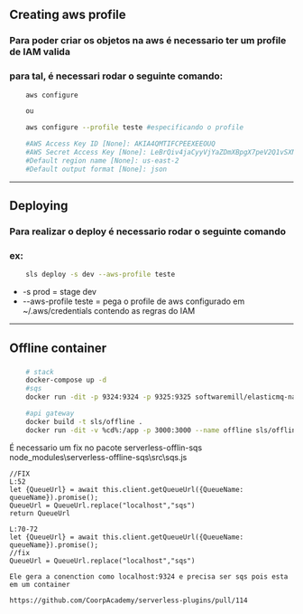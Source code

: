 ## Creating aws profile
### Para poder criar os objetos na aws é necessario ter um profile de IAM valida
### para tal, é necessari rodar o seguinte comando:

```bash
    aws configure 

    ou

    aws configure --profile teste #especificando o profile

    #AWS Access Key ID [None]: AKIA4QMTIFCPEEXEEOUQ
    #AWS Secret Access Key [None]: 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
    #Default region name [None]: us-east-2
    #Default output format [None]: json
```
---

## Deploying
### Para realizar o deploy é necessario rodar o seguinte comando

### ex:
```bash
    sls deploy -s dev --aws-profile teste

```

* -s prod = stage dev
* --aws-profile teste = pega o profile de aws configurado em ~/.aws/credentials contendo as regras do IAM

---

## Offline container
### 
```bash 
    # stack
    docker-compose up -d
    #sqs
    docker run -dit -p 9324:9324 -p 9325:9325 softwaremill/elasticmq-native

    #api gateway
    docker build -t sls/offline .
    docker run -dit -v %cd%:/app -p 3000:3000 --name offline sls/offline
```

É necessario um fix no pacote serverless-offlin-sqs
    node_modules\serverless-offline-sqs\src\sqs.js
    
    //FIX
    L:52
    let {QueueUrl} = await this.client.getQueueUrl({QueueName: queueName}).promise();
    QueueUrl = QueueUrl.replace("localhost","sqs")
    return QueueUrl

    L:70-72
    let {QueueUrl} = await this.client.getQueueUrl({QueueName: queueName}).promise();
    //fix
    QueueUrl = QueueUrl.replace("localhost","sqs")

    Ele gera a conenction como localhost:9324 e precisa ser sqs pois esta em um container
    
    https://github.com/CoorpAcademy/serverless-plugins/pull/114